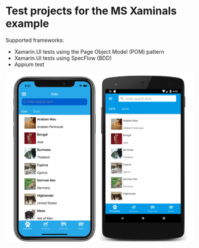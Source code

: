 # Test projects for the MS Xaminals example
Supported frameworks:
* Xamarin.UI tests using the Page Object Model (POM) pattern
* Xamarin.UI tests using SpecFlow (BDD)
* Appium test

![Xaminals application screenshot](Screenshots/01All.png "Xaminals application screenshot")

